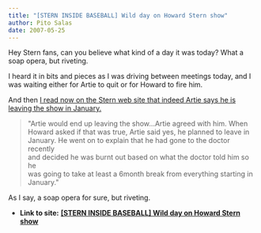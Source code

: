 ```yaml
---
title: "[STERN INSIDE BASEBALL] Wild day on Howard Stern show"
author: Pito Salas
date: 2007-05-25
---
```


Hey Stern fans, can you believe what kind of a day it was today? What a soap
opera, but riveting.

I heard it in bits and pieces as I was driving between meetings today, and I
was waiting either for Artie to quit or for Howard to fire him.

And then [I read now on the Stern web site that indeed Artie says he is
leaving the show in January.](<http://www.howardstern.com/rundown.hs>)

> "Artie would end up leaving the show…Artie agreed with him. When  
> Howard asked if that was true, Artie said yes, he planned to leave in  
> January. He went on to explain that he had gone to the doctor recently  
> and decided he was burnt out based on what the doctor told him so he  
> was going to take at least a 6month break from everything starting in  
> January."

As I say, a soap opera for sure, but riveting.


* **Link to site:** **[[STERN INSIDE BASEBALL] Wild day on Howard Stern show](None)**
